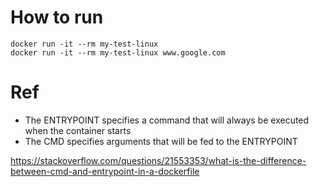 # How to run
```
docker run -it --rm my-test-linux
docker run -it --rm my-test-linux www.google.com
```


# Ref
* The ENTRYPOINT specifies a command that will always be executed when the container starts
* The CMD specifies arguments that will be fed to the ENTRYPOINT

https://stackoverflow.com/questions/21553353/what-is-the-difference-between-cmd-and-entrypoint-in-a-dockerfile
